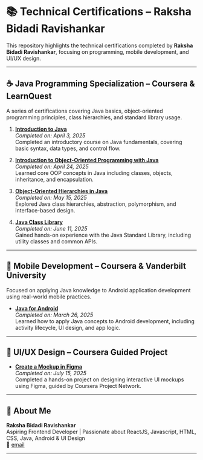 # 📚 Technical Certifications – Raksha Bidadi Ravishankar

This repository highlights the technical certifications completed by **Raksha Bidadi Ravishankar**, focusing on programming, mobile development, and UI/UX design.

---

## ☕ Java Programming Specialization – Coursera & LearnQuest

A series of certifications covering Java basics, object-oriented programming principles, class hierarchies, and standard library usage.

1. **[Introduction to Java](https://coursera.org/verify/ZJBYSW4ONQJM)**  
   *Completed on: April 3, 2025*  
   Completed an introductory course on Java fundamentals, covering basic syntax, data types, and control flow.

2. **[Introduction to Object-Oriented Programming with Java](https://coursera.org/verify/S7468A9Z8LBO)**  
   *Completed on: April 24, 2025*  
   Learned core OOP concepts in Java including classes, objects, inheritance, and encapsulation.

3. **[Object-Oriented Hierarchies in Java](https://coursera.org/verify/1KKQEL1D4HJ0)**  
   *Completed on: May 15, 2025*  
   Explored Java class hierarchies, abstraction, polymorphism, and interface-based design.

4. **[Java Class Library](https://coursera.org/verify/MBK2JNC2L5BX)**  
   *Completed on: June 11, 2025*  
   Gained hands-on experience with the Java Standard Library, including utility classes and common APIs.

---

## 📱 Mobile Development – Coursera & Vanderbilt University

Focused on applying Java knowledge to Android application development using real-world mobile practices.

- **[Java for Android](https://coursera.org/verify/WWL0L0M62O3A)**  
  *Completed on: March 26, 2025*  
  Learned how to apply Java concepts to Android development, including activity lifecycle, UI design, and app logic.

---

## 🎨 UI/UX Design – Coursera Guided Project

- **[Create a Mockup in Figma](https://coursera.org/verify/G81K15NK2MBE)**  
  *Completed on: July 15, 2025*  
  Completed a hands-on project on designing interactive UI mockups using Figma, guided by Coursera Project Network.

---

## 💼 About Me

**Raksha Bidadi Ravishankar**  
Aspiring Frontend Developer | Passionate about ReactJS, Javascript, HTML, CSS, Java, Android & UI Design  
📧 [email](rakshasubramanya08@gmail.com)

---
